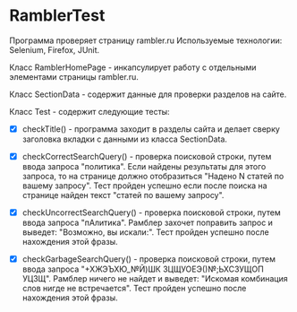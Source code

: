 # RamblerTest
Программа проверяет страницу rambler.ru
Используемые технологии: Selenium, Firefox, JUnit.

Класс RamblerHomePage - инкапсулирует работу с отдельными элементами страницы rambler.ru.

Класс SectionData - содержит данные для проверки разделов на сайте.

Класс Test - содержит следующие тесты:

- [x] checkTitle() - программа заходит в разделы сайта и делает сверку заголовка вкладки с данными из класса SectionData.

- [x] checkCorrectSearchQuery() - проверка поисковой строки, путем ввода запроса "политика". Если найдены результаты для этого запроса, то на странице должно отобразиться "Надено N статей по вашему запросу". Тест пройден успешно если послe поиска на странице найден текст "статей по вашему запросу".
    
- [x] checkUncorrectSearchQuery() - проверка поисковой строки, путем ввода запроса "пАлитика". Рамблер захочет поправить запрос и выведет: "Возможно, вы искали:". Тест пройден успешно после нахождения этой фразы.
    
- [x] checkGarbageSearchQuery() - проверка поисковой строки, путем ввода запроса "+ХЖЭЪХЮ_№Й)ШК ЗЦЩУОЕЭ()№;ЬХСЗУЩОП УЦЗЩ". Рамблер ничего не найдет и выведет: "Искомая комбинация слов нигде не встречается". Тест пройден успешно после нахождения этой фразы.




